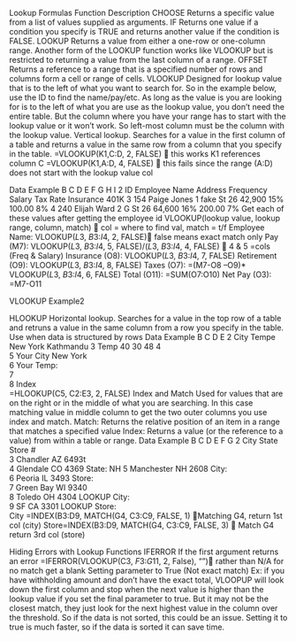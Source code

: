 Lookup Formulas
Function	Description
CHOOSE	Returns a specific value from a list of values supplied as arguments.
IF	Returns one value if a condition you specify is TRUE and returns another value if the condition is FALSE.
LOOKUP	Returns a value from either a one-row or one-column range. Another form of the LOOKUP function works like VLOOKUP but is restricted to returning a value from the last column of a range.
OFFSET	Returns a reference to a range that is a specified number of rows and columns form a cell or range of cells.
VLOOKUP
Designed for lookup value that is to the left of what you want to search for. So in the example below, use the ID to find the name/pay/etc. As long as the value is you are looking for is to the left of what you are use as the lookup value, you don’t need the entire table. But the column where you have your range has to start with the lookup value or it won’t work. So left-most column must be the column with the lookup value. Vertical lookup. Searches for a value in the first column of a table and returns a value in the same row from a column that you specify in the table.
=VLOOKUP(K1,C:D, 2, FALSE)  this works K1 references column C
=VLOOKUP(K1,A:D, 4, FALSE)  this fails since the range (A:D) does not start with the lookup value col

Data Example
	B	C	D	E	F	G	H	I
2	ID	Employee Name	Address	Frequency	Salary	Tax Rate	Insurance	401K
3	154	Paige Jones	1 fake St	26	42,900	15%	100.00	8%
4	240	Elijah Ward	2 G St	26	64,600	16%	200.00	7%
Get each of these values after getting the employee id
VLOOKUP(lookup value, lookup range, column, match)  col = where to find val, match = t/f
Employee Name: VLOOKUP($L$3, $B$3:$I$4, 2, FALSE) false means exact match only
Pay (M7): VLOOKUP($L$3, $B$3:$I$4, 5, FALSE)/($L$3, $B$3:$I$4, 4, FALSE)  4 & 5 =cols (Freq & Salary)
Insurance (O8): VLOOKUP($L$3, $B$3:$I$4, 7, FALSE)
Retirement (O9): VLOOKUP($L$3, $B$3:$I$4, 8, FALSE)
Taxes (O7): =(M7-O8 –O9)* VLOOKUP($L$3, $B$3:$I$4, 6, FALSE)
Total (O11): =SUM(O7:O10)
Net Pay (O3): =M7-O11

VLOOKUP Example2

 
HLOOKUP
Horizontal lookup. Searches for a value in the top row of a table and retruns a value in the same column from a row you specify in the table. Use when data is structured by rows
Data Example
	B	C	D	E
2	City	Tempe	New York	Kathmandu
3	Temp	40	30	48
4				
5	Your City	New York		
6	Your Temp:			
7				
8	Index			
=HLOOKUP(C5, C2:E3, 2, FALSE)
Index and Match
Used for values that are on the right or in the middle of what you are searching. In this case matching value in middle column to get the two outer columns you use index and match.
Match: Returns the relative position of an item in a range that matches a specified value
Index: Returns a value (or the reference to a value) from within a table or range.
Data Example
	B	C	D	E	F	G
2	City	State	Store #			
3	Chandler	AZ	6493t			
4	Glendale	CO	4369		State:	NH
5	Manchester	NH	2608		City:	
6	Peoria	IL	3493		Store:	
7	Green Bay	WI	9340			
8	Toledo	OH	4304		LOOKUP City:	
9	SF	CA	3301		LOOKUP Store:	
City =INDEX(B3:D9, MATCH(G4, C3:C9, FALSE, 1) Matching G4, return 1st col (city)
Store=INDEX(B3:D9, MATCH(G4, C3:C9, FALSE, 3)  Match G4 return 3rd col (store)

Hiding Errors with Lookup Functions
IFERROR
If the first argument returns an error
=IFERROR(VLOOKUP(C3, $F$3:$G$11, 2, False), “”) rather than N/A for no match get a blank
Setting parameter to True (Not exact match)
Ex: if you have withholding amount and don’t have the exact total, VLOOPUP will look down the first column and stop when the next value is higher than the lookup value if you set the final parameter to true. But it may not be the closest match, they just look for the next highest value in the column over the threshold. So if the data is not sorted, this could be an issue. Setting it to true is much faster, so if the data is sorted it can save time.

